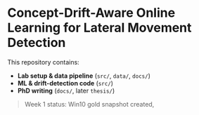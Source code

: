 # Concept-Drift-Aware Online Learning for Lateral Movement Detection

This repository contains:
* **Lab setup & data pipeline** (`src/`, `data/`, `docs/`)
* **ML & drift-detection code** (`src/`)
* **PhD writing** (`docs/`, later `thesis/`)

> Week 1 status: Win10 gold snapshot created, 
